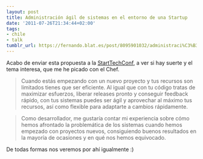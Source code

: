 ```yaml
---
layout: post
title: Administración ágil de sistemas en el entorno de una Startup
date: '2011-07-26T21:34:44+02:00'
tags:
- chile
- talk
tumblr_url: https://fernando.blat.es/post/8095901032/administraci%C3%B3n-%C3%A1gil-de-sistemas-en-el-entorno-de
---
```

Acabo de enviar esta propuesta a la [StartTechConf](http://twitter.com/#!/startechconf), a ver si hay suerte y el tema interesa, que me he picado con el Chef.

> Cuando estás empezando con un nuevo proyecto y tus recursos son limitados tienes que ser eficiente. Al igual que con tu código tratas de maximizar esfuerzos, liberar releases pronto y conseguir feedback rápido, con tus sistemas puedes ser ágil y aprovechar al máximo tus recursos, así como flexible para adaptarte a cambios rápidamente.

> Como desarrollador, me gustaría contar mi experiencia sobre cómo hemos afrontado la problemática de los sistemas cuando hemos empezado con proyectos nuevos, consiguiendo buenos resultados en la mayoría de ocasiones y en qué nos hemos equivocado.

De todas formas nos veremos por ahí igualmente :)
